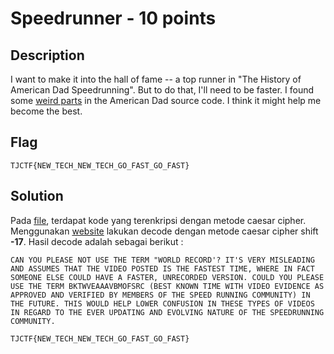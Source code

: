 # Speedrunner - 10 points
## Description

I want to make it into the hall of fame -- a top runner in "The History of American Dad Speedrunning". But to do that, I'll need to be faster. I found some [weird parts](https://github.com/lumbricina/TJCTF-2020-05311840000044/blob/master/Cryptography/Speedrunner/encoded.txt) in the American Dad source code. I think it might help me become the best.

## Flag

```
TJCTF{NEW_TECH_NEW_TECH_GO_FAST_GO_FAST}
```

## Solution

Pada [file](https://github.com/lumbricina/TJCTF-2020-05311840000044/blob/master/Cryptography/Speedrunner/encoded.txt), terdapat kode yang terenkripsi dengan metode caesar cipher. Menggunakan [website](https://cryptii.com/pipes/caesar-cipher) lakukan decode dengan metode caesar cipher shift **-17**. Hasil decode adalah sebagai berikut :

```
CAN YOU PLEASE NOT USE THE TERM "WORLD RECORD'? IT'S VERY MISLEADING AND ASSUMES THAT THE VIDEO POSTED IS THE FASTEST TIME, WHERE IN FACT SOMEONE ELSE COULD HAVE A FASTER, UNRECORDED VERSION. COULD YOU PLEASE USE THE TERM BKTWVEAAAVBMOFSRC (BEST KNOWN TIME WITH VIDEO EVIDENCE AS APPROVED AND VERIFIED BY MEMBERS OF THE SPEED RUNNING COMMUNITY) IN THE FUTURE. THIS WOULD HELP LOWER CONFUSION IN THESE TYPES OF VIDEOS IN REGARD TO THE EVER UPDATING AND EVOLVING NATURE OF THE SPEEDRUNNING COMMUNITY. 

TJCTF{NEW_TECH_NEW_TECH_GO_FAST_GO_FAST}
```